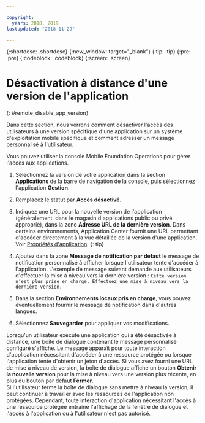 ```yaml
---

copyright:
  years: 2018, 2019
lastupdated: "2018-11-29"

---
```


{:shortdesc: .shortdesc}
{:new_window: target="_blank"}
{:tip: .tip}
{:pre: .pre}
{:codeblock: .codeblock}
{:screen: .screen}

# Désactivation à distance d'une version de l'application
{: #remote_disable_app_version}

Dans cette section, nous verrons comment désactiver l'accès des utilisateurs à une version spécifique d'une application sur un système d'exploitation mobile spécifique et comment adresser un message personnalisé à l'utilisateur.

Vous pouvez utiliser la console Mobile Foundation Operations pour gérer l'accès aux applications.

1. Sélectionnez la version de votre application dans la section **Applications** de la barre de navigation de la console, puis sélectionnez l'application **Gestion**.
2. Remplacez le statut par **Accès désactivé**.
3. Indiquez une URL pour la nouvelle version de l'application (généralement, dans le magasin d'applications public ou privé approprié), dans la zone **Adresse URL de la dernière version**. 
   Dans certains environnements, Application Center fournit une URL permettant d'accéder directement à la vue détaillée de la version d'une application. Voir [Propriétés d'application](https://mobilefirstplatform.ibmcloud.com/tutorials/en/foundation/8.0/appcenter/appcenter-console/#application-properties).
   {: tip}

4. Ajoutez dans la zone **Message de notification par défaut** le message de notification personnalisé à afficher lorsque l'utilisateur tente d'accéder à l'application. L'exemple de message suivant demande aux utilisateurs d'effectuer la mise à niveau vers la dernière version :
   `Cette version n'est plus prise en charge. Effectuez une mise à niveau vers la dernière version.`
5. Dans la section **Environnements locaux pris en charge**, vous pouvez éventuellement fournir le message de notification dans d'autres langues.
6. Sélectionnez **Sauvegarder** pour appliquer vos modifications.

Lorsqu'un utilisateur exécute une application qui a été désactivée à distance, une boîte de dialogue contenant le message personnalisé configuré s'affiche. Le message apparaît pour toute interaction d'application nécessitant d'accéder à une ressource protégée ou lorsque l'application tente d'obtenir un jeton d'accès. Si vous avez fourni une URL de mise à niveau de version, la boîte de dialogue affiche un bouton **Obtenir la nouvelle version** pour la mise à niveau vers une version plus récente, en plus du bouton par défaut **Fermer**. <br/>
Si l'utilisateur ferme la boîte de dialogue sans mettre à niveau la version, il peut continuer à travailler avec les ressources de l'application non protégées. Cependant, toute interaction d'application nécessitant l'accès à une ressource protégée entraîne l'affichage de la fenêtre de dialogue et l'accès à l'application ou à l'utilisateur n'est pas autorisé.


